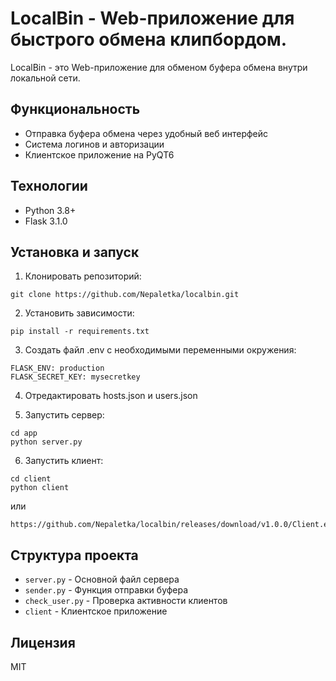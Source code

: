 # LocalBin - Web-приложение для быстрого обмена клипбордом.

LocalBin - это Web-приложение для обменом буфера обмена внутри локальной сети.

## Функциональность

- Отправка буфера обмена через удобный веб интерфейс
- Система логинов и авторизации
- Клиентское приложение на PyQT6

## Технологии

- Python 3.8+
- Flask  3.1.0

## Установка и запуск

1. Клонировать репозиторий:
```
git clone https://github.com/Nepaletka/localbin.git
```

2. Установить зависимости:
```
pip install -r requirements.txt
```

3. Создать файл .env с необходимыми переменными окружения:
```
FLASK_ENV: production
FLASK_SECRET_KEY: mysecretkey
```

4. Отредактировать hosts.json и users.json

5. Запустить сервер:
```
cd app
python server.py
```
6. Запустить клиент:
```
cd client
python client
```

или
```
https://github.com/Nepaletka/localbin/releases/download/v1.0.0/Client.exe
```

## Структура проекта

- `server.py` - Основной файл сервера
- `sender.py` - Функция отправки буфера
- `check_user.py` - Проверка активности клиентов
- `client` - Клиентское приложение

## Лицензия

MIT 
